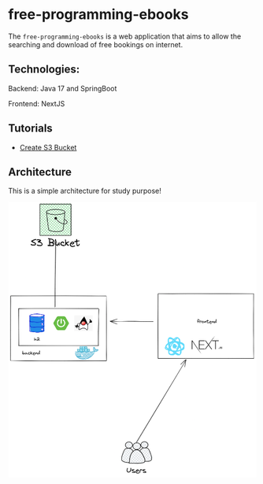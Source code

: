 # free-programming-ebooks

The `free-programming-ebooks` is a web application that aims to allow the searching and download of free bookings on internet.

## Technologies:

Backend: Java 17 and SpringBoot

Frontend: NextJS

## Tutorials

- [Create S3 Bucket](./docs/tutorials/create-s3-bucket.md)

## Architecture

This is a simple architecture for study purpose!

![macro](./docs/img/macro.png)